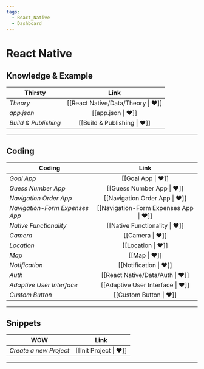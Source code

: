 ```yaml
---
tags:
  - React_Native
  - Dashboard
---
```


# React Native

## Knowledge & Example

| Thirsty              |                Link                |
| -------------------- | :--------------------------------: |
| _Theory_             | [[React Native/Data/Theory \| ❤️]] |
| _app.json_           |         [[app.json \| ❤️]]         |
| _Build & Publishing_ |    [[Build & Publishing \| ❤️]]    |

---

## Coding

| Coding                         |                  Link                  |
| ------------------------------ | :------------------------------------: |
| _Goal App_                     |           [[Goal App \| ❤️]]           |
| _Guess Number App_             |       [[Guess Number App \| ❤️]]       |
| _Navigation Order App_         |     [[Navigation Order App \| ❤️]]     |
| _Navigation-Form Expenses App_ | [[Navigation-Form Expenses App \| ❤️]] |
| _Native Functionality_         |     [[Native Functionality \| ❤️]]     |
| _Camera_                       |            [[Camera \| ❤️]]            |
| _Location_                     |           [[Location \| ❤️]]           |
| _Map_                          |             [[Map \| ❤️]]              |
| _Notification_                 |         [[Notification \| ❤️]]         |
| _Auth_                         |    [[React Native/Data/Auth \| ❤️]]    |
| _Adaptive User Interface_      |   [[Adaptive User Interface \| ❤️]]    |
| _Custom Button_                |        [[Custom Button \| ❤️]]         |

---

## Snippets

| WOW                    |          Link          |
| ---------------------- | :--------------------: |
| _Create a new Project_ | [[Init Project \| ❤️]] |

---
